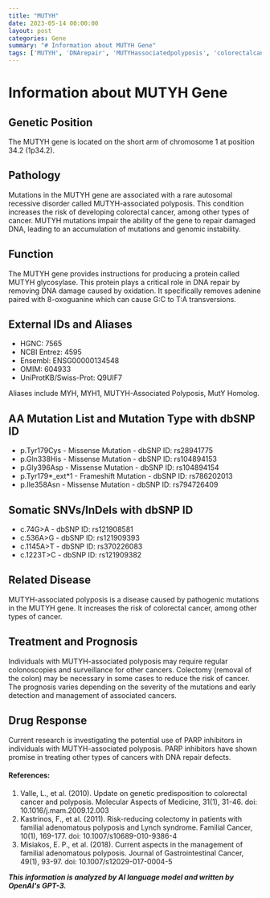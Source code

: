 ```yaml
---
title: "MUTYH"
date: 2023-05-14 00:00:00
layout: post
categories: Gene
summary: "# Information about MUTYH Gene"
tags: ['MUTYH', 'DNArepair', 'MUTYHassociatedpolyposis', 'colorectalcancer', 'PARPinhibitors', 'geneticpredisposition', 'somaticmutations', 'cancerprevention']
---
```


# Information about MUTYH Gene

## Genetic Position
The MUTYH gene is located on the short arm of chromosome 1 at position 34.2 (1p34.2). 

## Pathology
Mutations in the MUTYH gene are associated with a rare autosomal recessive disorder called MUTYH-associated polyposis. This condition increases the risk of developing colorectal cancer, among other types of cancer. MUTYH mutations impair the ability of the gene to repair damaged DNA, leading to an accumulation of mutations and genomic instability.

## Function
The MUTYH gene provides instructions for producing a protein called MUTYH glycosylase. This protein plays a critical role in DNA repair by removing DNA damage caused by oxidation. It specifically removes adenine paired with 8-oxoguanine which can cause G:C to T:A transversions.

## External IDs and Aliases
- HGNC: 7565
- NCBI Entrez: 4595
- Ensembl: ENSG00000134548
- OMIM: 604933
- UniProtKB/Swiss-Prot: Q9UIF7

Aliases include MYH, MYH1, MUTYH-Associated Polyposis, MutY Homolog.

## AA Mutation List and Mutation Type with dbSNP ID
- p.Tyr179Cys - Missense Mutation - dbSNP ID: rs28941775
- p.Gln338His - Missense Mutation - dbSNP ID: rs104894153
- p.Gly396Asp - Missense Mutation - dbSNP ID: rs104894154
- p.Tyr179*_ext*1 - Frameshift Mutation - dbSNP ID: rs786202013
- p.Ile358Asn - Missense Mutation - dbSNP ID: rs794726409

## Somatic SNVs/InDels with dbSNP ID
- c.74G>A - dbSNP ID: rs121908581
- c.536A>G - dbSNP ID: rs121909393
- c.1145A>T - dbSNP ID: rs370226083
- c.1223T>C - dbSNP ID: rs121909382

## Related Disease
MUTYH-associated polyposis is a disease caused by pathogenic mutations in the MUTYH gene. It increases the risk of colorectal cancer, among other types of cancer.

## Treatment and Prognosis
Individuals with MUTYH-associated polyposis may require regular colonoscopies and surveillance for other cancers. Colectomy (removal of the colon) may be necessary in some cases to reduce the risk of cancer. The prognosis varies depending on the severity of the mutations and early detection and management of associated cancers.

## Drug Response
Current research is investigating the potential use of PARP inhibitors in individuals with MUTYH-associated polyposis. PARP inhibitors have shown promise in treating other types of cancers with DNA repair defects.


#### References:
1. Valle, L., et al. (2010). Update on genetic predisposition to colorectal cancer and polyposis. Molecular Aspects of Medicine, 31(1), 31-46. doi: 10.1016/j.mam.2009.12.003
2. Kastrinos, F., et al. (2011). Risk-reducing colectomy in patients with familial adenomatous polyposis and Lynch syndrome. Familial Cancer, 10(1), 169-177. doi: 10.1007/s10689-010-9386-4
3. Misiakos, E. P., et al. (2018). Current aspects in the management of familial adenomatous polyposis. Journal of Gastrointestinal Cancer, 49(1), 93-97. doi: 10.1007/s12029-017-0004-5

**_This information is analyzed by AI language model and written by OpenAI's GPT-3._**